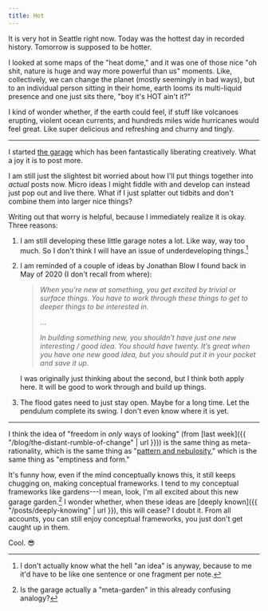 ```yaml
---
title: Hot
---
```


It is very hot in Seattle right now. Today was the hottest day in recorded history. Tomorrow is supposed to be hotter.

I looked at some maps of the "heat dome," and it was one of those nice "oh shit, nature is huge and way more powerful than us" moments. Like, collectively, we can change the planet (mostly seemingly in bad ways), but to an individual person sitting in their home, earth looms its multi-liquid presence and one just sits there, "boy it's HOT ain't it?"

I kind of wonder whether, if the earth could feel, if stuff like volcanoes erupting, violent ocean currents, and hundreds miles wide hurricanes would feel great. Like super delicious and refreshing and churny and tingly.

---

I started [the garage](/studio#garage) which has been fantastically liberating creatively. What a joy it is to post more.

I am still just the slightest bit worried about how I'll put things together into _actual_ posts now. Micro ideas I might fiddle with and develop can instead just pop out and live there. What if I just splatter out tidbits and don't combine them into larger nice things?

Writing out that worry is helpful, because I immediately realize it is okay. Three reasons:

1. I am still developing these little garage notes a lot. Like way, way too much. So I don't think I will have an issue of underdeveloping things.[^oneidea]

2.  I am reminded of a couple of ideas by Jonathan Blow I found back in May of 2020 (I don't recall from where):

    > _When you’re new at something, you get excited by trivial or surface things. You have to work through these things to get to deeper things to be interested in._
    >
    > ...
    >
    > _In building something new, you shouldn’t have just one new interesting / good idea. You should have twenty. It’s great when you have one new good idea, but you should put it in your pocket and save it up._

    I was originally just thinking about the second, but I think both apply here. It will be good to work through and build up things.

3. The flood gates need to just stay open. Maybe for a long time. Let the pendulum complete its swing. I don't even know where it is yet.

[^oneidea]: I don't actually know what the hell "an idea" is anyway, because to me it'd have to be like one sentence or one fragment per note.

---

I think the idea of "freedom in _only_ ways of looking" (from [last week]({{ "/blog/the-distant-rumble-of-change" | url }})) is the same thing as meta-rationality, which is the same thing as "[pattern and nebulosity](https://deconstructingyourself.com/dy-006-pattern-nebulosity-guest-david-chapman.html)," which is the same thing as "emptiness and form."

It's funny how, even if the mind conceptually knows this, it still keeps chugging on, making conceptual frameworks. I tend to my conceptual frameworks like gardens---I mean, look, I'm all excited about this new garage garden.[^garden] I wonder whether, when these ideas are [deeply known]({{ "/posts/deeply-knowing" | url }}), this will cease? I doubt it. From all accounts, you can still enjoy conceptual frameworks, you just don't get caught up in them.

[^garden]: Is the garage actually a "meta-garden" in this already confusing analogy?

Cool. 😎

